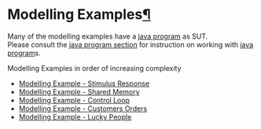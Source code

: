 <a name="Modelling-Examples"></a>

# Modelling Examples[¶](#Modelling-Examples)

Many of the modelling examples have a [java program](Java_program) as SUT.  
Please consult the [java program section](Java_program) for instruction on working with [java program](Java_program)s.

Modelling Examples in order of increasing complexity

*   [Modelling Example - Stimulus Response](Modelling_Example_Stimulus_Response)
*   [Modelling Example - Shared Memory](Modelling_Example_Shared_Memory)
*   [Modelling Example - Control Loop](Modelling_Example_Control_Loop)
*   [Modelling Example - Customers Orders](Modelling_Example_Customers_Orders)
*   [Modelling Example - Lucky People](Modelling_Example_Lucky_People)